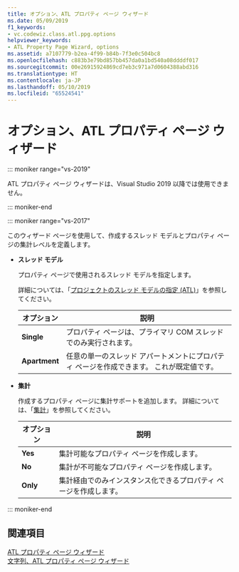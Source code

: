 ```yaml
---
title: オプション、ATL プロパティ ページ ウィザード
ms.date: 05/09/2019
f1_keywords:
- vc.codewiz.class.atl.ppg.options
helpviewer_keywords:
- ATL Property Page Wizard, options
ms.assetid: a7107779-b2ea-4f99-b84b-7f3e0c504bc8
ms.openlocfilehash: c883b3e79bd857bb457da0a1bd540a08ddddf017
ms.sourcegitcommit: 00e26915924869cd7eb3c971a7d0604388abd316
ms.translationtype: HT
ms.contentlocale: ja-JP
ms.lasthandoff: 05/10/2019
ms.locfileid: "65524541"
---
```

# <a name="options-atl-property-page-wizard"></a>オプション、ATL プロパティ ページ ウィザード


::: moniker range="vs-2019"

ATL プロパティ ページ ウィザードは、Visual Studio 2019 以降では使用できません。

::: moniker-end

::: moniker range="vs-2017"

このウィザード ページを使用して、作成するスレッド モデルとプロパティ ページの集計レベルを定義します。

- **スレッド モデル**

   プロパティ ページで使用されるスレッド モデルを指定します。

   詳細については、「[プロジェクトのスレッド モデルの指定 (ATL)](../../atl/specifying-the-threading-model-for-a-project-atl.md)」を参照してください。

   |オプション|説明|
   |------------|-----------------|
   |**Single**|プロパティ ページは、プライマリ COM スレッドでのみ実行されます。|
   |**Apartment**|任意の単一のスレッド アパートメントにプロパティ ページを作成できます。 これが既定値です。|

- **集計**

   作成するプロパティ ページに集計サポートを追加します。 詳細については、「[集計](../../atl/aggregation.md)」を参照してください。

   |オプション|説明|
   |------------|-----------------|
   |**Yes**|集計可能なプロパティ ページを作成します。|
   |**No**|集計が不可能なプロパティ ページを作成します。|
   |**Only**|集計経由でのみインスタンス化できるプロパティ ページを作成します。|

::: moniker-end

## <a name="see-also"></a>関連項目

[ATL プロパティ ページ ウィザード](../../atl/reference/atl-property-page-wizard.md)<br/>
[文字列、ATL プロパティ ページ ウィザード](../../atl/reference/strings-atl-property-page-wizard.md)
